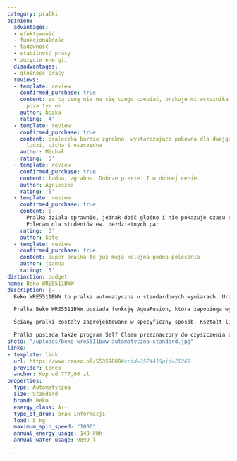 ```yaml
---
category: pralki
opinion:
  advantages:
  - efektywność
  - funkcjonalność
  - ładowność
  - stabilność pracy
  - zużycie energii
  disadvantages:
  - głośność pracy
  reviews:
  - template: review
    confirmed_purchase: true
    content: za tą cenę nie ma się czego czepiać, brakuje mi wskażnika końca prania,
      poza tym ok
    author: bozka
    rating: '4'
  - template: review
    confirmed_purchase: true
    content: praleczka bardzo zgrabna, wystarczająco pakowna dla dwojga starszych
      ludzi, cicha i oszczędna
    author: Michał
    rating: '5'
  - template: review
    confirmed_purchase: true
    content: ładna, zgrabna. Dobrze pierze. I w dobrej cenie.
    author: Agnieszka
    rating: '5'
  - template: review
    confirmed_purchase: true
    content: |-
      Pralka działa sprawnie, jednak dość głośno i nie pokazuje czasu pracy. Myślę. że jest za mały wybór programów z krótszym czasem pracy - 28 min a następny dopiero 65 min. Jednak myślę, że cena jest adekwatna do jakości.
      Polecam dla studentów ew. bezdzietnych par
    rating: '3'
    author: kate
  - template: review
    confirmed_purchase: true
    content: super pralka to już moja kolejna godna polecenia
    author: joanna
    rating: '5'
distinction: budget
name: Beko WRE5511BWW
description: |-
  Beko WRE5511BWW to pralka automatyczna o standardowych wymiarach. Urządzenie posiada klasę energetyczną A++, co gwarantuje niskie zużycie energii. Dzięki temu pranie staje się nie tylko ekonomiczne, ale również ekologiczne. Środowisku sprzyja również wykorzystany w modelu Beko WRE5511BWW system automatycznej kontroli zużycia wody. Dzięki niemu urządzenie samo dobiera dokładnie tyle wody, ile rzeczywiście potrzebne jest do wyprania aktualnego załadunku. System pozwala na oszczędzanie wody, a co za tym idzie także energii.

  Pralka Beko WRE5511BWW posiada funkcję AquaFusion, która zapobiega wypłukiwaniu się detergentu podczas prania. Automatyczna blokada odpływu sprawia, że do prania wykorzystywane jest 100% zastosowanego detergentu. Technologia AquaFusion znacznie zwiększa efektywność prania, pozwalając przy tym użytkownikowi pralki zaoszczędzić pieniądze wydawane na środki piorące.

  Ściany pralki zostały zaprojektowane w specyficzny sposób. Kształt litery “S” znajdujący się na jednej ze ścian powoduje redukcję wibracji powstałych podczas prania i wirowania. Dzięki temu urządzenie pracuje cicho, jest stabilne i nie powoduje uszkodzenia podłoża. Dodatkowo producent zastosował w urządzeniu system wyważania prania, który odpowiada za inteligentne i równomierne rozmieszczenie ładunku wewnątrz bębna. W ten sposób urządzenie minimalizuje powstawanie hałasu i zapewnia stabilność urządzenia.

  Pralka posiada także program Self Clean przeznaczony do czyszczenia bębna urządzenia. Woda podczas czyszczenia podgrzana do 70 stopni eliminuje bakterie powstałe zwłaszcza podczas częstego prania w niskich temperaturach. Częste czyszczenie bębna jest gwarancją bezpiecznego i higienicznego prania.
photo: "/uploads/beko-wre5511bww-automatyczna-standard.jpg"
links:
- template: link
  url: https://www.ceneo.pl/55359808#crid=357441&pid=21269
  provider: Ceneo
  anchor: Kup od 777,00 zł
properties:
  type: Automatyczna
  size: Standard
  brand: Beko
  energy_class: A++
  type_of_drum: brak informacji
  load: 5 kg
  maximum_spin_speed: "1000"
  annual_energy_usage: 148 kWh
  annual_water_usage: 9899 l

---
```

